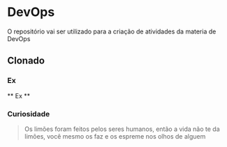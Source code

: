 # DevOps
O repositório vai ser utilizado para a criação de atividades da materia de DevOps
## Clonado
### Ex

** Ex **

### Curiosidade
> Os limões foram feitos pelos seres humanos, então a vida não te da limões, você mesmo os faz e os espreme nos olhos de alguem
